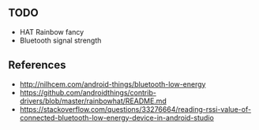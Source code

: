 ## TODO
* HAT Rainbow fancy
* Bluetooth signal strength

## References
* http://nilhcem.com/android-things/bluetooth-low-energy
* https://github.com/androidthings/contrib-drivers/blob/master/rainbowhat/README.md
* https://stackoverflow.com/questions/33276664/reading-rssi-value-of-connected-bluetooth-low-energy-device-in-android-studio

